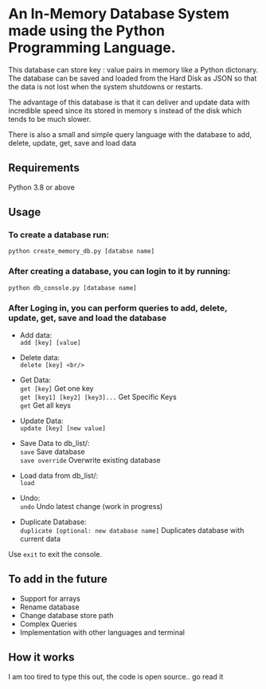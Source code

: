 # An In-Memory Database System made using the Python Programming Language.
This database can store key : value pairs in memory like a Python dictonary. The database can be saved and loaded from the Hard Disk as JSON so 
that the data is not lost when the system shutdowns or restarts.

The advantage of this database is that it can deliver and update data with incredible speed since its stored in memory s
instead of the disk which tends to be much slower.

There is also a small and simple query language with the database to add, delete, update, get, save and load data

Requirements
--------------
Python 3.8 or above

Usage
---------

### To create a database run:
`python create_memory_db.py [databse name]`

### After creating a database, you can login to it by running:
`python db_console.py [database name]`

### After Loging in, you can perform queries to add, delete, update, get, save and load the database

- Add data: <br/>
`add [key] [value]` <br/>

- Delete data: <br/>
`delete [key] <br/>`

- Get Data: <br/>
`get [key]` Get one key <br/>
`get [key1] [key2] [key3]...` Get Specific Keys <br/>
`get` Get all keys <br/>

- Update Data: <br/>
`update [key] [new value]` <br/>

- Save Data to db_list/: <br/>
`save` Save database <br/>
`save override` Overwrite existing database <br/>

- Load data from db_list/: <br/>
`load` <br/>

- Undo: <br/>
`undo` Undo latest change (work in progress) <br/>

- Duplicate Database: <br/>
`duplicate [optional: new database name]` Duplicates database with current data <br/>

Use `exit` to exit the console. <br/>

To add in the future
-----------
- Support for arrays
- Rename database
- Change database store path
- Complex Queries
- Implementation with other languages and terminal


How it works
--------------
I am too tired to type this out, the code is open source.. go read it

